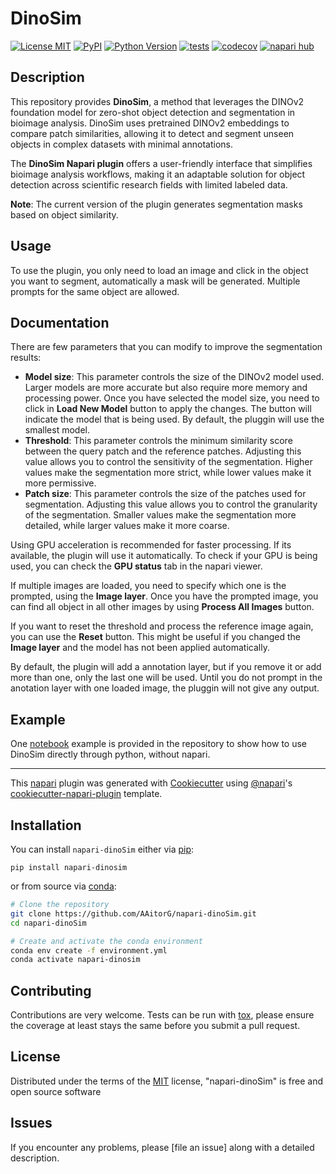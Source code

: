 # DinoSim

[![License MIT](https://img.shields.io/pypi/l/napari-dinoSim.svg?color=green)](https://github.com/AAitorG/napari-dinoSim/raw/main/LICENSE)
[![PyPI](https://img.shields.io/pypi/v/napari-dinoSim.svg?color=green)](https://pypi.org/project/napari-dinoSim)
[![Python Version](https://img.shields.io/pypi/pyversions/napari-dinoSim.svg?color=green)](https://python.org)
[![tests](https://github.com/AAitorG/napari-dinoSim/workflows/tests/badge.svg)](https://github.com/AAitorG/napari-dinoSim/actions)
[![codecov](https://codecov.io/gh/AAitorG/napari-dinoSim/branch/main/graph/badge.svg)](https://codecov.io/gh/AAitorG/napari-dinoSim)
[![napari hub](https://img.shields.io/endpoint?url=https://api.napari-hub.org/shields/napari-dinoSim)](https://napari-hub.org/plugins/napari-dinoSim)

## Description

This repository provides **DinoSim**, a method that leverages the DINOv2 foundation model for zero-shot object detection and segmentation in bioimage analysis. DinoSim uses pretrained DINOv2 embeddings to compare patch similarities, allowing it to detect and segment unseen objects in complex datasets with minimal annotations.

The **DinoSim Napari plugin** offers a user-friendly interface that simplifies bioimage analysis workflows, making it an adaptable solution for object detection across scientific research fields with limited labeled data.

**Note**: The current version of the plugin generates segmentation masks based on object similarity.

## Usage

<!--
Add usage instructions with screenshots/gifs
-->
To use the plugin, you only need to load an image and click in the object you want to segment, automatically a mask will be generated. Multiple prompts for the same object are allowed.

## Documentation
There are few parameters that you can modify to improve the segmentation results:

- **Model size**: This parameter controls the size of the DINOv2 model used. Larger models are more accurate but also require more memory and processing power. Once you have selected the model size, you need to click in **Load New Model** button to apply the changes. The button will indicate the model that is being used. By default, the pluggin will use the smallest model.
- **Threshold**: This parameter controls the minimum similarity score between the query patch and the reference patches. Adjusting this value allows you to control the sensitivity of the segmentation. Higher values make the segmentation more strict, while lower values make it more permissive.
- **Patch size**: This parameter controls the size of the patches used for segmentation. Adjusting this value allows you to control the granularity of the segmentation. Smaller values make the segmentation more detailed, while larger values make it more coarse.

Using GPU acceleration is recommended for faster processing. If its available, the plugin will use it automatically. To check if your GPU is being used, you can check the **GPU status** tab in the napari viewer.

If multiple images are loaded, you need to specify which one is the prompted, using the **Image layer**. Once you have the prompted image, you can find all object in all other images by using **Process All Images** button.

If you want to reset the threshold and process the reference image again, you can use the **Reset** button. This might be useful if you changed the **Image layer** and the model has not been applied automatically.

By default, the plugin will add a annotation layer, but if you remove it or add more than one, only the last one will be used. Until you do not prompt in the anotation layer with one loaded image, the pluggin will not give any output.

## Example

One [notebook](./src/dinoSim_example.ipynb) example is provided in the repository to show how to use DinoSim directly through python, without napari.

----------------------------------

This [napari] plugin was generated with [Cookiecutter] using [@napari]'s [cookiecutter-napari-plugin] template.

<!--
Don't miss the full getting started guide to set up your new package:
https://github.com/napari/cookiecutter-napari-plugin#getting-started

and review the napari docs for plugin developers:
https://napari.org/stable/plugins/index.html
-->

## Installation

You can install `napari-dinoSim` either via [pip]:

    pip install napari-dinosim

or from source via [conda]:

```bash
# Clone the repository
git clone https://github.com/AAitorG/napari-dinoSim.git
cd napari-dinoSim

# Create and activate the conda environment
conda env create -f environment.yml
conda activate napari-dinosim
```

## Contributing

Contributions are very welcome. Tests can be run with [tox], please ensure
the coverage at least stays the same before you submit a pull request.

## License

Distributed under the terms of the [MIT] license,
"napari-dinoSim" is free and open source software

## Issues

If you encounter any problems, please [file an issue] along with a detailed description.

[napari]: https://github.com/napari/napari
[Cookiecutter]: https://github.com/audreyr/cookiecutter
[@napari]: https://github.com/napari
[MIT]: http://opensource.org/licenses/MIT
[BSD-3]: http://opensource.org/licenses/BSD-3-Clause
[GNU GPL v3.0]: http://www.gnu.org/licenses/gpl-3.0.txt
[GNU LGPL v3.0]: http://www.gnu.org/licenses/lgpl-3.0.txt
[Apache Software License 2.0]: http://www.apache.org/licenses/LICENSE-2.0
[Mozilla Public License 2.0]: https://www.mozilla.org/media/MPL/2.0/index.txt
[cookiecutter-napari-plugin]: https://github.com/napari/cookiecutter-napari-plugin

[napari]: https://github.com/napari/napari
[tox]: https://tox.readthedocs.io/en/latest/
[pip]: https://pypi.org/project/pip/
[PyPI]: https://pypi.org/
[conda]: https://docs.conda.io/en/latest/miniconda.html